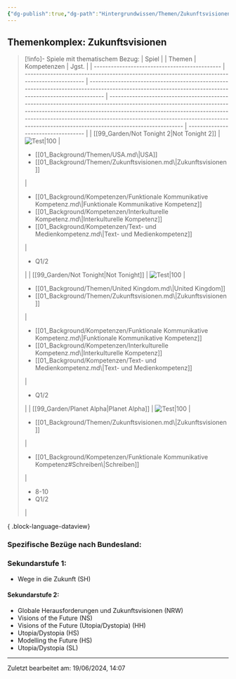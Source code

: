 ```yaml
---
{"dg-publish":true,"dg-path":"Hintergrundwissen/Themen/Zukunftsvisionen.md","permalink":"/hintergrundwissen/themen/zukunftsvisionen/","tags":["topic"],"noteIcon":"1"}
---
```


## Themenkomplex: Zukunftsvisionen
>[!info]- Spiele mit thematischem Bezug:
> | Spiel                                         |                                                                                               | Themen                                                                                                                                                | Kompetenzen                                                                                                                                                                                                                                                                                                                | Jgst.                               |
> | --------------------------------------------- | --------------------------------------------------------------------------------------------- | ----------------------------------------------------------------------------------------------------------------------------------------------------- | -------------------------------------------------------------------------------------------------------------------------------------------------------------------------------------------------------------------------------------------------------------------------------------------------------------------------- | ----------------------------------- |
> | [[99_Garden/Not Tonight 2\|Not Tonight 2]] | ![Test\|100](https://images.igdb.com/igdb/image/upload/t_cover_big/co3t2f.webp)               | <ul><li>[[01_Background/Themen/USA.md\\|USA]]</li><li>[[01_Background/Themen/Zukunftsvisionen.md\\|Zukunftsvisionen]]</li></ul>                       | <ul><li>[[01_Background/Kompetenzen/Funktionale Kommunikative Kompetenz.md\\|Funktionale Kommunikative Kompetenz]]</li><li>[[01_Background/Kompetenzen/Interkulturelle Kompetenz.md\\|Interkulturelle Kompetenz]]</li><li>[[01_Background/Kompetenzen/Text- und Medienkompetenz.md\\|Text- und Medienkompetenz]]</li></ul> | <ul><li>Q1/2</li></ul>              |
> | [[99_Garden/Not Tonight\|Not Tonight]]     | ![Test\|100](https://images.igdb.com/igdb/image/upload/t_cover_big/ttzqxxpoy9fqjt346om5.webp) | <ul><li>[[01_Background/Themen/United Kingdom.md\\|United Kingdom]]</li><li>[[01_Background/Themen/Zukunftsvisionen.md\\|Zukunftsvisionen]]</li></ul> | <ul><li>[[01_Background/Kompetenzen/Funktionale Kommunikative Kompetenz.md\\|Funktionale Kommunikative Kompetenz]]</li><li>[[01_Background/Kompetenzen/Interkulturelle Kompetenz.md\\|Interkulturelle Kompetenz]]</li><li>[[01_Background/Kompetenzen/Text- und Medienkompetenz.md\\|Text- und Medienkompetenz]]</li></ul> | <ul><li>Q1/2</li></ul>              |
> | [[99_Garden/Planet Alpha\|Planet Alpha]]   | ![Test\|100](https://images.igdb.com/igdb/image/upload/t_cover_big/co1r66.webp)               | <ul><li>[[01_Background/Themen/Zukunftsvisionen.md\\|Zukunftsvisionen]]</li></ul>                                                                     | <ul><li>[[01_Background/Kompetenzen/Funktionale Kommunikative Kompetenz#Schreiben\\|Schreiben]]</li></ul>                                                                                                                                                                                                               | <ul><li>8-10</li><li>Q1/2</li></ul> |
> 
{ .block-language-dataview}
### Spezifische Bezüge nach Bundesland:

### Sekundarstufe 1:
- Wege in die Zukunft (SH)
#### Sekundarstufe 2:
- Globale Herausforderungen und Zukunftsvisionen (NRW)
- Visions of the Future (NS)
- Visions of the Future (Utopia/Dystopia) (HH)
- Utopia/Dystopia (HS)
- Modelling the Future (HS)
- Utopia/Dystopia (SL)
---
Zuletzt bearbeitet am: 19/06/2024, 14:07